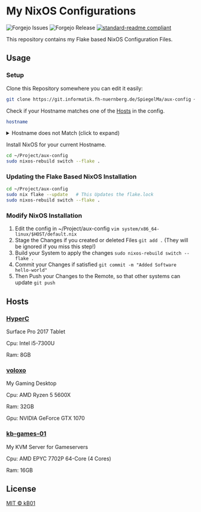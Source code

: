 # My NixOS Configurations

![Forgejo Issues](https://img.shields.io/gitea/issues/open/kb01/nix-config?gitea_url=https%3A%2F%2Fgit.kb-one.de)
![Forgejo Release](https://img.shields.io/gitea/v/release/kb01/nix-config?gitea_url=https%3A%2F%2Fgit.kb-one.de)
[![standard-readme compliant](https://img.shields.io/badge/readme%20style-standard-brightgreen.svg?style=flat-square)](https://github.com/RichardLitt/standard-readme)

This repository contains my Flake based NixOS Configuration Files.

## Usage

### Setup
Clone this Repository somewhere you can edit it easily:
```bash
git clone https://git.informatik.fh-nuernberg.de/SpiegelMa/aux-config ~/Project/aux-config
```

Check if your Hostname matches one of the [Hosts](#hosts) in the config.
```bash
hostname
```
<details>
  <summary>Hostname does not Match (click to expand)</summary>
  Install NixOS on the current system with forced hostname.
  ```bash
  cd ~/Project/aux-config
  sudo nixos-rebuild switch --flake .#voloxo
  ```
  > **Warning**
  > 
  > This will change the Hostname of your System to voloxo!
</details>

Install NixOS for your current Hostname.
```bash
cd ~/Project/aux-config
sudo nixos-rebuild switch --flake .
```

### Updating the Flake Based NixOS Installation
```bash
cd ~/Project/aux-config
sudo nix flake --update   # This Updates the flake.lock
sudo nixos-rebuild switch --flake .
```

### Modify NixOS Installation
1. Edit the config in ~/Project/aux-config `vim system/x86_64-linux/$HOST/default.nix`
2. Stage the Changes if you created or deleted Files `git add .` (They will be ignored if you miss this step!)
3. Build your System to apply the changes `sudo nixos-rebuild switch --flake .`
4. Commit your Changes if satisfied `git commit -m "Added Software hello-world"`
5. Then Push your Changes to the Remote, so that other systems can update `git push`

## Hosts

### [HyperC](./systems/x86_64-linux/HyperC)
Surface Pro 2017 Tablet

Cpu: Intel i5-7300U

Ram: 8GB

### [voloxo](.systems/x86_64-linux/voloxo)
My Gaming Desktop

Cpu: AMD Ryzen 5 5600X

Ram: 32GB

Gpu: NVIDIA GeForce GTX 1070

### [kb-games-01](.systems/x86_64-linux/kb-games-01)
My KVM Server for Gameservers

Cpu: AMD EPYC 7702P 64-Core (4 Cores)

Ram: 16GB

## License

[MIT © kB01](../LICENSE)
